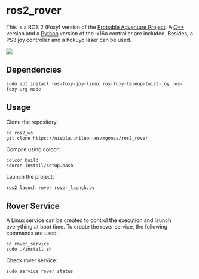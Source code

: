 # ros2_rover

This is a ROS 2 (Foxy) version of the [Probable Adventure Project](https://github.com/gadiego92/probable-adventure). A [C++](./rover_motor_controller_cpp) version and a [Python](./rover_motor_controller) version of the lx16a controller are included. Besides, a PS3 joy controller and a hokuyo laser can be used.

![](./rover.png)


## Dependencies
```shell
sudo apt install ros-foxy-joy-linux ros-foxy-teleop-twist-joy ros-foxy-urg-node
```

## Usage
Clone the repository:
```shell
cd ros2_ws
git clone https://niebla.unileon.es/mgonzs/ros2_rover
```

Compile using colcon:
```shell
colcon build
source install/setup.bash
```

Launch the project:
```shell
ros2 launch rover rover_launch.py
```

## Rover Service
A Linux service can be created to control the execution and launch everything at boot time. To create the rover service, the following commands are used:
```shell
cd rover_service
sudo ./install.sh
```

Check rover service:
```shell
sudo service rover status
```
